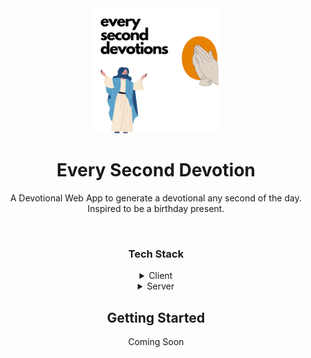 <div align="center">

  <img src="public/logo.jpg" alt="logo" width="200" height="auto" />
  <h1>Every Second Devotion</h1>
  
  <p>
    A Devotional Web App to generate a devotional any second of the day. Inspired to be a birthday present. 
  </p>
<br />

<!-- TechStack -->

### Tech Stack

<details>
  <summary>Client</summary>
  <ul>
    <li><a href="https://nextjs.org/">Next.js</a></li>
    <li><a href="https://reactjs.org/">React.js</a></li>
  </ul>
</details>

<details>
  <summary>Server</summary>
  <ul>
    <li><a href="https://expressjs.com/">Express.js</a></li>
  </ul>
</details>

<!-- Getting Started -->

## Getting Started

Coming Soon
